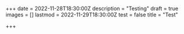 +++
date = 2022-11-28T18:30:00Z
description = "Testing"
draft = true
images = []
lastmod = 2022-11-29T18:30:00Z
test = false
title = "Test"

+++
